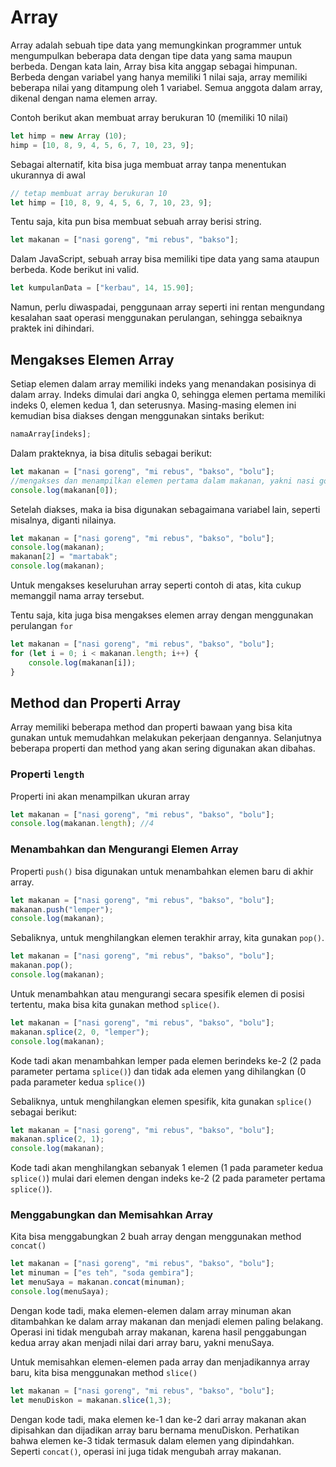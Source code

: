 # Array

Array adalah sebuah tipe data yang memungkinkan programmer untuk mengumpulkan beberapa data dengan tipe data yang sama maupun berbeda. Dengan kata lain, Array bisa kita anggap sebagai himpunan. Berbeda dengan variabel yang hanya memiliki 1 nilai saja, array memiliki beberapa nilai yang ditampung oleh 1 variabel. Semua anggota dalam array, dikenal dengan nama elemen array.

Contoh berikut akan membuat array berukuran 10 (memiliki 10 nilai)

```javascript
let himp = new Array (10);
himp = [10, 8, 9, 4, 5, 6, 7, 10, 23, 9];
```

Sebagai alternatif, kita bisa juga membuat array tanpa menentukan ukurannya di awal

```javascript
// tetap membuat array berukuran 10
let himp = [10, 8, 9, 4, 5, 6, 7, 10, 23, 9];
```

Tentu saja, kita pun bisa membuat sebuah array berisi string.

```javascript
let makanan = ["nasi goreng", "mi rebus", "bakso"];
```

Dalam JavaScript, sebuah array bisa memiliki tipe data yang sama ataupun berbeda. Kode berikut ini valid.

```javascript
let kumpulanData = ["kerbau", 14, 15.90];
```

Namun, perlu diwaspadai, penggunaan array seperti ini rentan mengundang kesalahan saat operasi menggunakan perulangan, sehingga sebaiknya praktek ini dihindari.

## Mengakses Elemen Array

Setiap elemen dalam array memiliki indeks yang menandakan posisinya di dalam array. Indeks dimulai dari angka 0, sehingga elemen pertama memiliki indeks 0, elemen kedua 1, dan seterusnya. Masing-masing elemen ini kemudian bisa diakses dengan menggunakan sintaks berikut:

```javascript
namaArray[indeks];
```

Dalam prakteknya, ia bisa ditulis sebagai berikut:

```javascript
let makanan = ["nasi goreng", "mi rebus", "bakso", "bolu"];
//mengakses dan menampilkan elemen pertama dalam makanan, yakni nasi goreng
console.log(makanan[0]);
``` 

Setelah diakses, maka ia bisa digunakan sebagaimana variabel lain, seperti misalnya, diganti nilainya.

```javascript
let makanan = ["nasi goreng", "mi rebus", "bakso", "bolu"];
console.log(makanan);
makanan[2] = "martabak";
console.log(makanan);
```

Untuk mengakses keseluruhan array seperti contoh di atas, kita cukup memanggil nama array tersebut.

Tentu saja, kita juga bisa mengakses elemen array dengan menggunakan perulangan `for`

```javascript
let makanan = ["nasi goreng", "mi rebus", "bakso", "bolu"];
for (let i = 0; i < makanan.length; i++) {
	console.log(makanan[i]);
}
```

## Method dan Properti Array

Array memiliki beberapa method dan properti bawaan yang bisa kita gunakan untuk memudahkan melakukan pekerjaan dengannya. Selanjutnya beberapa properti dan method yang akan sering digunakan akan dibahas.

### Properti `length`

Properti ini akan menampilkan ukuran array


```javascript
let makanan = ["nasi goreng", "mi rebus", "bakso", "bolu"];
console.log(makanan.length); //4
```

### Menambahkan dan Mengurangi Elemen Array

Properti `push()` bisa digunakan untuk menambahkan elemen baru di akhir array.

```javascript
let makanan = ["nasi goreng", "mi rebus", "bakso", "bolu"];
makanan.push("lemper");
console.log(makanan);
```

Sebaliknya, untuk menghilangkan elemen terakhir array, kita gunakan `pop()`.

```javascript
let makanan = ["nasi goreng", "mi rebus", "bakso", "bolu"];
makanan.pop();
console.log(makanan);
```

Untuk menambahkan atau mengurangi secara spesifik elemen di posisi tertentu, maka bisa kita gunakan method `splice()`.

```javascript
let makanan = ["nasi goreng", "mi rebus", "bakso", "bolu"];
makanan.splice(2, 0, "lemper");
console.log(makanan);
```

Kode tadi akan menambahkan lemper pada elemen berindeks ke-2 (2 pada parameter pertama `splice()`) dan tidak ada elemen yang dihilangkan (0 pada parameter kedua `splice()`)

Sebaliknya, untuk menghilangkan elemen spesifik, kita gunakan `splice()` sebagai berikut:

```javascript
let makanan = ["nasi goreng", "mi rebus", "bakso", "bolu"];
makanan.splice(2, 1);
console.log(makanan);
```

Kode tadi akan menghilangkan sebanyak 1 elemen (1 pada parameter kedua `splice()`) mulai dari elemen dengan indeks ke-2 (2 pada parameter pertama `splice()`).

### Menggabungkan dan Memisahkan Array

Kita bisa menggabungkan 2 buah array dengan menggunakan method `concat()`

```javascript
let makanan = ["nasi goreng", "mi rebus", "bakso", "bolu"];
let minuman = ["es teh", "soda gembira"];
let menuSaya = makanan.concat(minuman);
console.log(menuSaya);
```

Dengan kode tadi, maka elemen-elemen dalam array minuman akan ditambahkan ke dalam array makanan dan menjadi elemen paling belakang. Operasi ini tidak mengubah array makanan, karena hasil penggabungan kedua array akan menjadi nilai dari array baru, yakni menuSaya.

Untuk memisahkan elemen-elemen pada array dan menjadikannya array baru, kita bisa menggunakan method `slice()`

```javascript
let makanan = ["nasi goreng", "mi rebus", "bakso", "bolu"];
let menuDiskon = makanan.slice(1,3);
```

Dengan kode tadi, maka elemen ke-1 dan ke-2 dari array makanan akan dipisahkan dan dijadikan array baru bernama menuDiskon. Perhatikan bahwa elemen ke-3 tidak termasuk dalam elemen yang dipindahkan. Seperti `concat()`, operasi ini juga tidak mengubah array makanan.
